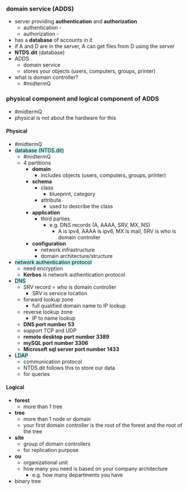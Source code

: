 ### domain service (ADDS)
- server providing **authentication** and **authorization**
	- authentication - 
	- authorization - 
- has a **database** of accounts in it
- if A and D are in the server, A can get files from D using the server 
- **NTDS.dit** (database)
- ADDS
	- domain service
	- stores your objects (users, computers, groups, printer)
- what is domain controller?
	- #midtermQ

### physical component and logical component of ADDS
- #midtermQ 
- physical is not about the hardware for this

#### Physical
- #midtermQ
- <mark style="background: #ABF7F7A6;">database (NTDS.dit)</mark>
	- #midtermQ
	- 4 partitions
		- **domain**
			- includes objects (users, computers, groups, printer)
		- **schema** 
			- class
				- blueprint, category 
			- attribute 
				- used to describe the class
		- **application**
			- third parties 
				- e.g. DNS records (A, AAAA, SRV, MX, NS)
					- A is ipv4, AAAA is ipv6, MX is mail, SRV is who is domain controller 
		- **configuration** 
			- network infrastructure 
			- domain architecture/structure 
- <mark style="background: #ABF7F7A6;">network authentication protocol </mark>
	- need encryption 
	- **Kerbos** is network authentication protocol 
- <mark style="background: #ABF7F7A6;">DNS</mark>
	- SRV record = who is domain controller
		- SRV is service location 
	- forward lookup zone
		- full qualified domain name to IP lookup
	- reverse lookup zone
		- IP to name lookup 
	- **DNS port number 53**
	- support TCP and UDP
	- **remote desktop port number 3389** 
	- **mySQL port number 3306** 
	- **Microsoft sql server port number 1433** 
- <mark style="background: #ABF7F7A6;">LDAP</mark>
	- communication protocol
	- NTDS.dit follows this to store our data 
	- for queries 

#### Logical 
- **forest**
	- more than 1 tree
- **tree**
	- more than 1 node or domain 
	- your first domain controller is the root of the forest and the root of the tree 
- **site**
	- group of domain controllers 
	- for replication purpose 
- **ou**
	- organizational unit
	- how many you need is based on your company architecture
		- e.g. how many departments you have 
- binary tree